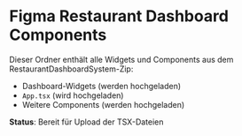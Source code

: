 # Figma Restaurant Dashboard Components

Dieser Ordner enthält alle Widgets und Components aus dem RestaurantDashboardSystem-Zip:

- Dashboard-Widgets (werden hochgeladen)
- `App.tsx` (wird hochgeladen)
- Weitere Components (werden hochgeladen)

**Status**: Bereit für Upload der TSX-Dateien
